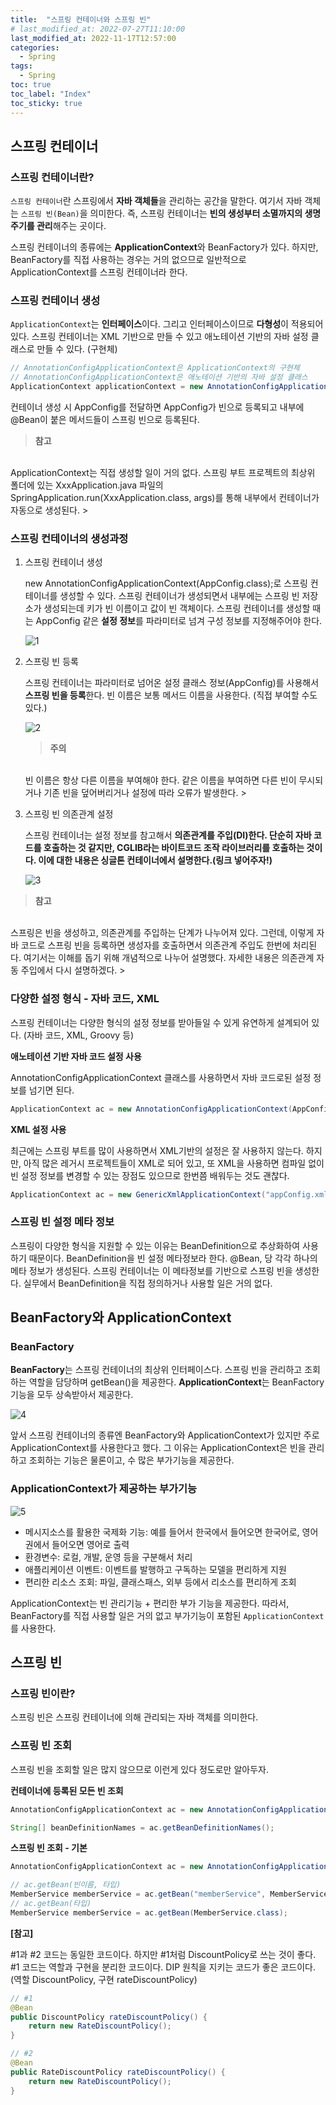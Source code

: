 ```yaml
---
title:  "스프링 컨테이너와 스프링 빈"
# last_modified_at: 2022-07-27T11:10:00
last_modified_at: 2022-11-17T12:57:00
categories: 
  - Spring
tags:
  - Spring
toc: true
toc_label: "Index"
toc_sticky: true
---
```


## 스프링 컨테이너

### 스프링 컨테이너란?

`스프링 컨테이너`란 스프링에서 **자바 객체들**을 관리하는 공간을 말한다. 여기서 자바 객체는 `스프링 빈(Bean)`을 의미한다. 즉, 스프링 컨테이너는 **빈의 생성부터 소멸까지의 생명주기를 관리**해주는 곳이다.

스프링 컨테이너의 종류에는 **ApplicationContext**와 BeanFactory가 있다. 하지만, BeanFactory를 직접 사용하는 경우는 거의 없으므로 일반적으로 ApplicationContext를 스프링 컨테이너라 한다.

### 스프링 컨테이너 생성

`ApplicationContext`는 **인터페이스**이다. 그리고 인터페이스이므로 **다형성**이 적용되어 있다. 스프링 컨테이너는 XML 기반으로 만들 수 있고 애노테이션 기반의 자바 설정 클래스로 만들 수 있다. (구현체)

```java
// AnnotationConfigApplicationContext은 ApplicationContext의 구현체
// AnnotationConfigApplicationContext은 애노테이션 기반의 자바 설정 클래스
ApplicationContext applicationContext = new AnnotationConfigApplicationContext(AppConfig.class);
```

컨테이너 생성 시 AppConfig를 전달하면 AppConfig가 빈으로 등록되고 내부에 @Bean이 붙은 메서드들이 스프링 빈으로 등록된다.

> **참고**
<br>
ApplicationContext는 직접 생성할 일이 거의 없다. 스프링 부트 프로젝트의 최상위 폴더에 있는 XxxApplication.java 파일의 SpringApplication.run(XxxApplication.class, args)를 통해 내부에서 컨테이너가 자동으로 생성된다.
>

### 스프링 컨테이너의 생성과정

1. 스프링 컨테이너 생성
    
    new AnnotationConfigApplicationContext(AppConfig.class);로 스프링 컨테이너를 생성할 수 있다. 스프링 컨테이너가 생성되면서 내부에는 스프링 빈 저장소가 생성되는데 키가 빈 이름이고 값이 빈 객체이다. 스프링 컨테이너를 생성할 때는 AppConfig 같은 **설정 정보**를 파라미터로 넘겨 구성 정보를 지정해주어야 한다.
    
    ![1](https://user-images.githubusercontent.com/79130276/181144974-0c3fb81e-31f7-4b1b-aa04-f9b059c87ebb.png)
    
2. 스프링 빈 등록
    
    스프링 컨테이너는 파라미터로 넘어온 설정 클래스 정보(AppConfig)를 사용해서 **스프링 빈을 등록**한다. 빈 이름은 보통 메서드 이름을 사용한다. (직접 부여할 수도 있다.)
    
    ![2](https://user-images.githubusercontent.com/79130276/181144978-e20f7d01-b7e0-4016-bac1-df15d2509cef.png)
    

    > **주의**
    <br>
    빈 이름은 항상 다른 이름을 부여해야 한다. 같은 이름을 부여하면 다른 빈이 무시되거나 기존 빈을 덮어버리거나 설정에 따라 오류가 발생한다.
    > 

3. 스프링 빈 의존관계 설정
    
    스프링 컨테이너는 설정 정보를 참고해서 **의존관계를 주입(DI)**한다. 단순히 자바 코드를 호출하는 것 같지만, CGLIB라는 바이트코드 조작 라이브러리를 호출하는 것이다. 이에 대한 내용은 싱글톤 컨테이너에서 설명한다.**(링크 넣어주자!)**
    

    ![3](https://user-images.githubusercontent.com/79130276/181144983-9a0ebefe-8156-479d-a85f-d19724b80eef.png)

> **참고**
<br>
스프링은 빈을 생성하고, 의존관계를 주입하는 단계가 나누어져 있다. 그런데, 이렇게 자바 코드로 스프링 빈을 등록하면 생성자를 호출하면서 의존관계 주입도 한번에 처리된다. 여기서는 이해를 돕기 위해 개념적으로 나누어 설명했다. 자세한 내용은 의존관계 자동 주입에서 다시 설명하겠다.
> 

### 다양한 설정 형식 - 자바 코드, XML

스프링 컨테이너는 다양한 형식의 설정 정보를 받아들일 수 있게 유연하게 설계되어 있다. (자바 코드, XML, Groovy 등)

**애노테이션 기반 자바 코드 설정 사용**

AnnotationConfigApplicationContext 클래스를 사용하면서 자바 코드로된 설정 정보를 넘기면 된다.

```java
ApplicationContext ac = new AnnotationConfigApplicationContext(AppConfig.class)
```

**XML 설정 사용**

최근에는 스프링 부트를 많이 사용하면서 XML기반의 설정은 잘 사용하지 않는다. 하지만, 아직 많은 레거시 프로젝트들이 XML로 되어 있고, 또 XML을 사용하면 컴파일 없이 빈 설정 정보를 변경할 수 있는 장점도 있으므로 한번쯤 배워두는 것도 괜찮다.

```java
ApplicationContext ac = new GenericXmlApplicationContext("appConfig.xml");
```

### 스프링 빈 설정 메타 정보

스프링이 다양한 형식을 지원할 수 있는 이유는 BeanDefinition으로 추상화하여 사용하기 때문이다. BeanDefinition을 빈 설정 메타정보라 한다. @Bean, <bean>당 각각 하나의 메타 정보가 생성된다. 스프링 컨테이너는 이 메타정보를 기반으로 스프링 빈을 생성한다. 실무에서 BeanDefinition을 직접 정의하거나 사용할 일은 거의 없다.

## BeanFactory와 ApplicationContext

### BeanFactory

**BeanFactory**는 스프링 컨테이너의 최상위 인터페이스다. 스프링 빈을 관리하고 조회하는 역할을 담당하며 getBean()을 제공한다. **ApplicationContext**는 BeanFactory 기능을 모두 상속받아서 제공한다. 

![4](https://user-images.githubusercontent.com/79130276/181144985-e8863757-adc6-4ff6-a535-3a3b78aeae22.png)

앞서 스프링 컨테이너의 종류엔 BeanFactory와 ApplicationContext가 있지만 주로 ApplicationContext를 사용한다고 했다. 그 이유는 ApplicationContext은 빈을 관리하고 조회하는 기능은 물론이고, 수 많은 부가기능을 제공한다.

### ApplicationContext가 제공하는 부가기능

![5](https://user-images.githubusercontent.com/79130276/181144988-fc3a0b6b-e075-4c8f-a6aa-8f941aff53a3.png)

- 메시지소스를 활용한 국제화 기능: 예를 들어서 한국에서 들어오면 한국어로, 영어권에서 들어오면 영어로 출력
- 환경변수: 로컬, 개발, 운영 등을 구분해서 처리
- 애플리케이션 이벤트: 이벤트를 발행하고 구독하는 모델을 편리하게 지원
- 편리한 리소스 조회: 파일, 클래스패스, 외부 등에서 리소스를 편리하게 조회

ApplicationContext는 빈 관리기능 + 편리한 부가 기능을 제공한다. 따라서, BeanFactory를 직접 사용할 일은 거의 없고 부가기능이 포함된 `ApplicationContext`를 사용한다.

## 스프링 빈

### 스프링 빈이란?

스프링 빈은 스프링 컨테이너에 의해 관리되는 자바 객체를 의미한다.

### 스프링 빈 조회

스프링 빈을 조회할 일은 많지 않으므로 이런게 있다 정도로만 알아두자.

**컨테이너에 등록된 모든 빈 조회**

```java
AnnotationConfigApplicationContext ac = new AnnotationConfigApplicationContext(AppConfig.class);

String[] beanDefinitionNames = ac.getBeanDefinitionNames();
```

**스프링 빈 조회 - 기본**

```java
AnnotationConfigApplicationContext ac = new AnnotationConfigApplicationContext(AppConfig.class);

// ac.getBean(빈이름, 타입)
MemberService memberService = ac.getBean("memberService", MemberService.class);
// ac.getBean(타입)
MemberService memberService = ac.getBean(MemberService.class);
```

**[참고]**

#1과 #2 코드는 동일한 코드이다. 하지만 #1처럼 DiscountPolicy로 쓰는 것이 좋다. #1 코드는 역할과 구현을 분리한 코드이다. DIP 원칙을 지키는 코드가 좋은 코드이다. (역할 DiscountPolicy, 구현 rateDiscountPolicy)

```java
// #1
@Bean
public DiscountPolicy rateDiscountPolicy() {
    return new RateDiscountPolicy();
}

// #2
@Bean
public RateDiscountPolicy rateDiscountPolicy() {
    return new RateDiscountPolicy();
}
```